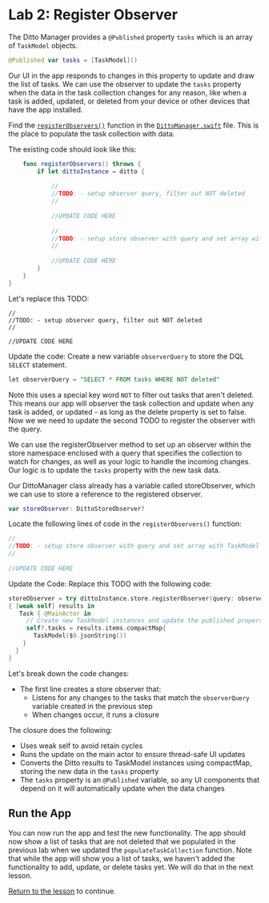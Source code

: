 # Lab 2:  Register Observer

The Ditto Manager provides a `@Published` property `tasks` which is an array of `TaskModel` objects.  

```swift
@Published var tasks = [TaskModel]()
```
Our UI in the app responds to changes in this property to update and draw the list of tasks.  We can use the observer to update the `tasks` property when the data in the task collection changes for any reason, like when a task is added, updated, or deleted from your device or other devices that have the app installed.

Find the [`registerObservers()`](../../swift/Tasks/Data/DittoManager.swift#L156) function in the [`DittoManager.swift`](https://github.com/ditto-examples/ditto-university/blob/main/course-101/swift/Tasks/Data/DittoManager.swift#L156) file.  This is the place to populate the task collection with data.  

The existing code should look like this:

```swift
    func registerObservers() throws {
        if let dittoInstance = ditto {
            
            //
            //TODO: - setup observer query, filter out NOT deleted
            //
            
            //UPDATE CODE HERE
            
            //
            //TODO: - setup store observer with query and set array with TaskModel
            //
            
            //UPDATE CODE HERE
        }
    }
}
```

Let's replace this TODO:

```
//
//TODO: - setup observer query, filter out NOT deleted
//

//UPDATE CODE HERE
```

Update the code:  Create a new variable `observerQuery` to store the DQL `SELECT` statement.  

```sql
let observerQuery = "SELECT * FROM tasks WHERE NOT deleted"
```

Note this uses a special key word `NOT` to filter out tasks that aren't deleted.  This means our app will observer the task collection and update when any task is added, or updated - as long as the delete property is set to false.  Now we we need to update the second TODO to register the observer with the query. 

We can use the registerObserver method to set up an observer within the store namespace enclosed with a query that specifies the collection to watch for changes, as well as your logic to handle the incoming changes.  Our logic is to update the `tasks` property with the new task data.   

Our DittoManager class already has a variable called storeObserver, which we can use to store a reference to the registered observer. 

```swift
var storeObserver: DittoStoreObserver?
```

Locate the following lines of code in the `registerObservers()` function:
```swift
//
//TODO: - setup store observer with query and set array with TaskModel
//
            
//UPDATE CODE HERE
```

Update the Code:  Replace this TODO with the following code:

```swift
storeObserver = try dittoInstance.store.registerObserver(query: observerQuery)
{ [weak self] results in
   Task { @MainActor in
     // Create new TaskModel instances and update the published property
     self?.tasks = results.items.compactMap{
       TaskModel($0.jsonString())
    }
  }
}
```

Let's break down the code changes:
- The first line creates a store observer that:
	- Listens for any changes to the tasks that match the `observerQuery` variable created in the previous step
	- When changes occur, it runs a closure

The closure does the following:
- Uses weak self to avoid retain cycles
- Runs the update on the main actor to ensure thread-safe UI updates
- Converts the Ditto results to TaskModel instances using compactMap, storing the new data in the `tasks` property
- The `tasks` property is an `@Published` variable, so any UI components that depend on it will automatically update when the data changes

## Run the App

You can now run the app and test the new functionality.  The app should now show a list of tasks that are not deleted that we populated in the previous lab when we updated the `populateTaskCollection` function.  Note that while the app will show you a list of tasks, we haven't added the functionality to add, update, or delete tasks yet. We will do that in the next lesson. 

[Return to the lesson](../README.md) to continue.